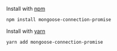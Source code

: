 
Install with [npm](http://npmjs.org/)
```sh
npm install mongoose-connection-promise
```


Install with [yarn](https://yarnpkg.com)
```sh
yarn add mongoose-connection-promise
```



